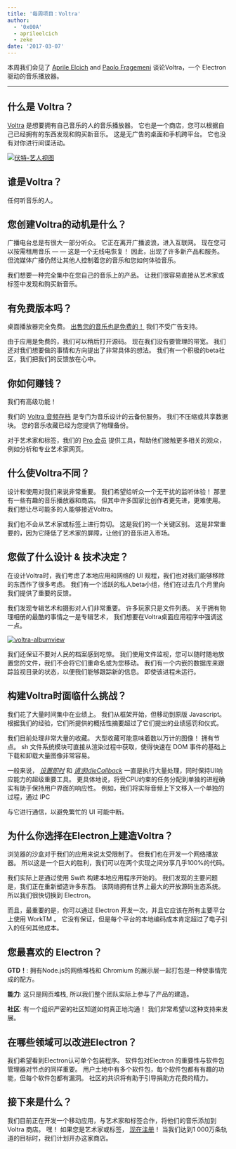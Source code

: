```yaml
---
title: '每周项目：Voltra'
author:
  - '0x00A'
  - aprileelcich
  - zeke
date: '2017-03-07'
---
```


本周我们会见了 [Aprile Elcich](https://twitter.com/aprileelcich) and [Paolo Fragemeni](https://twitter.com/0x00A) 谈论Voltra，一个 Electron驱动的音乐播放器。

---

## 什么是 Voltra？

[Voltra](https://voltra.co/) 是想要拥有自己音乐的人的音乐播放器。 它也是一个商店，您可以根据自己已经拥有的东西发现和购买新音乐。 这是无广告的桌面和手机跨平台。 它也没有对你进行间谍活动。

[![伏特-艺人视图](https://cloud.githubusercontent.com/assets/2289/23670061/4db0323c-031b-11e7-81fd-128e714e911c.jpg)](https://voltra.co/)

## 谁是Voltra？

任何听音乐的人。

## 您创建Voltra的动机是什么？

广播电台总是有很大一部分听众。 它正在离开广播波浪，进入互联网。 现在您可以按需租用音乐 — — 这是一个无线电恢复！ 因此，出现了许多新产品和服务。 但流媒体广播仍然让其他人控制着您的音乐和您如何体验音乐。

我们想要一种完全集中在您自己的音乐上的产品。 让我们很容易直接从艺术家或标签中发现和购买新音乐。

## 有免费版本吗？

桌面播放器完全免费。 [出售您的音乐也是免费的！](https://voltra.co/artists) 我们不受广告支持。

由于应用是免费的，我们可以稍后打开源码。 现在我们没有要管理的带宽。 我们还对我们想要做的事情和方向提出了非常具体的想法。 我们有一个积极的beta社区，我们把我们的反馈放在心中。

## 你如何赚钱？

我们有高级功能！

我们的 [Voltra 音频存档](https://voltra.co/premium/) 是专门为音乐设计的云备份服务。 我们不压缩或共享数据块。 您的音乐收藏已经为您提供了物理备份。

对于艺术家和标签，我们的 [Pro 会员](https://voltra.co/artists/pro) 提供工具，帮助他们接触更多相关的观众，例如分析和专业艺术家网页。

## 什么使Voltra不同？

设计和使用对我们来说非常重要。 我们希望给听众一个无干扰的监听体验！ 那里有一些有趣的音乐播放器和商店。 但其中许多国家比创作者更先进，更难使用。 我们想让尽可能多的人能够接近Voltra。

我们也不会从艺术家或标签上进行剪切。 这是我们的一个关键区别。 这是非常重要的，因为它降低了艺术家的屏障，让他们的音乐进入市场。

## 您做了什么设计 & 技术决定？

在设计Voltra时，我们考虑了本地应用和网络的 UI 规程，我们也对我们能够移除的东西作了很多考虑。 我们有一个活跃的私人beta小组，他们在过去几个月里向我们提供了重要的反馈。

我们发现专辑艺术和摄影对人们非常重要。 许多玩家只是文件列表。 关于拥有物理相册的最酷的事情之一是专辑艺术， 我们想要在Voltra桌面应用程序中强调这一点。

[![voltra-albumview](https://cloud.githubusercontent.com/assets/2289/23670056/4b0c18d4-031b-11e7-89e1-539e927a380d.jpg)](https://voltra.co/)

我们还保证不要对人民的档案感到吃惊。 我们使用文件监视，您可以随时随地放置您的文件，我们不会将它们重命名或为您移动。 我们有一个内嵌的数据库来跟踪监视目录的状态，以便我们能够跟踪新的信息。 即使该进程未运行。

## 构建Voltra时面临什么挑战？

我们花了大量时间集中在业绩上。 我们从框架开始，但移动到原版 Javascript。 根据我们的经验，它们所提供的概括性摘要超过了它们提出的业绩惩罚和仪式。

我们目前处理非常大量的收藏。 大型收藏可能意味着数以万计的图像！ 拥有节点。 sh 文件系统模块可直接从渲染过程中获取，使得快速在 DOM 事件的基础上下载和卸载大量图像非常容易。

一般来说， *[设置即时][]* 和 *[请求IdleCallback][]* 一直是执行大量处理，同时保持UI响应能力的超级重要工具。 更具体地说，将受CPU约束的任务分配到单独的进程确实有助于保持用户界面的响应性。 例如，我们将实际音频上下文移入一个单独的过程，通过 IPC</a>

与它进行通信，以避免繁忙的 UI 可能中断。</p> 



## 为什么你选择在Electron上建造Voltra？

浏览器的沙盒对于我们的应用来说太受限制了。 但我们也在开发一个网络播放器。 所以这是一个巨大的胜利，我们可以在两个实现之间分享几乎100%的代码。

我们实际上是通过使用 Swift 构建本地应用程序开始的。 我们发现的主要问题是，我们正在重新塑造许多东西。 该网络拥有世界上最大的开放源码生态系统。 所以我们很快切换到 Electron。

而且，最重要的是，你可以通过 Electron 开发一次，并且它应该在所有主要平台上使用 WorkTM 。 它没有保证，但是每个平台的本地编码成本肯定超过了电子引入的任何其他成本。



## 您最喜欢的 Electron？

**GTD！**: 拥有Node.js的网络堆栈和 Chromium 的展示层一起打包是一种使事情完成的配方。

**能力**: 这只是网页堆栈, 所以我们整个团队实际上参与了产品的建造。

**社区**: 有一个组织严密的社区知道如何真正地沟通！ 我们非常希望以这种支持来发展。



## 在哪些领域可以改进Electron？

我们希望看到Electron认可单个包装程序。 软件包对Electron 的重要性与软件包管理器对节点的同样重要。 用户土地中有多个软件包，每个软件包都有有趣的功能，但每个软件包都有漏洞。 社区的共识将有助于引导捐助方花费的精力。



## 接下来是什么？

我们目前正在开发一个移动应用，与艺术家和标签合作，将他们的音乐添加到Voltra 商店。 嘿！ 如果您是艺术家或标签， [现在注册](https://admin.voltra.co/signup)！ 当我们达到1 000万条轨道的目标时，我们计划开办这家商店。

[设置即时]: https://developer.mozilla.org/en-US/docs/Web/API/Window/setImmediate
[请求IdleCallback]: https://developer.mozilla.org/en-US/docs/Web/API/Window/requestIdleCallback

